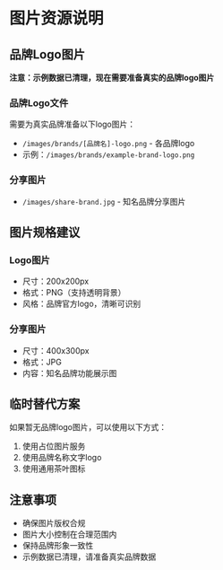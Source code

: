 # 图片资源说明

## 品牌Logo图片

**注意：示例数据已清理，现在需要准备真实的品牌logo图片**

### 品牌Logo文件
需要为真实品牌准备以下logo图片：
- `/images/brands/[品牌名]-logo.png` - 各品牌logo
- 示例：`/images/brands/example-brand-logo.png`

### 分享图片
- `/images/share-brand.jpg` - 知名品牌分享图片

## 图片规格建议

### Logo图片
- 尺寸：200x200px
- 格式：PNG（支持透明背景）
- 风格：品牌官方logo，清晰可识别

### 分享图片
- 尺寸：400x300px
- 格式：JPG
- 内容：知名品牌功能展示图

## 临时替代方案

如果暂无品牌logo图片，可以使用以下方式：

1. 使用占位图片服务
2. 使用品牌名称文字logo
3. 使用通用茶叶图标

## 注意事项

- 确保图片版权合规
- 图片大小控制在合理范围内
- 保持品牌形象一致性
- 示例数据已清理，请准备真实品牌数据 